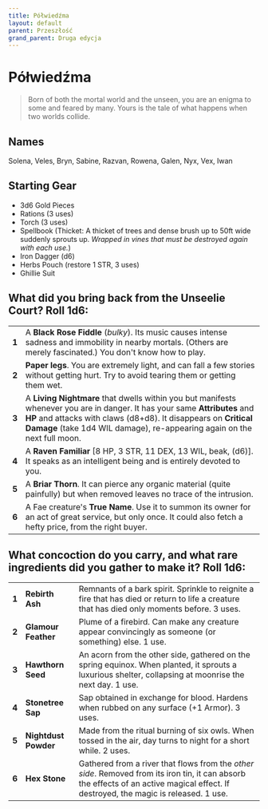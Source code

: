 ```yaml
---
title: Półwiedźma
layout: default
parent: Przeszłość
grand_parent: Druga edycja
---
```


# Półwiedźma

> Born of both the mortal world and the unseen, you are an enigma to some and feared by many. Yours is the tale of what happens when two worlds collide.

## Names

Solena, Veles, Bryn, Sabine, Razvan, Rowena, Galen, Nyx, Vex, Iwan

## Starting Gear
 
- 3d6 Gold Pieces
- Rations (3 uses)
- Torch (3 uses) 
- Spellbook (Thicket: A thicket of trees and dense
brush up to 50ft wide suddenly sprouts up. _Wrapped in vines that must be destroyed again with each use._)
- Iron Dagger (d6)
- Herbs Pouch (restore 1 STR, 3 uses)
- Ghillie Suit

## What did you bring back from the Unseelie Court? Roll 1d6:

|       |                                                                                                                                                                                                                                                                          |
| ----- | ------------------------------------------------------------------------------------------------------------------------------------------------------------------------------------------------------------------------------------------------------------------------ |
| **1** | A **Black Rose Fiddle** (_bulky_). Its music causes intense sadness and immobility in nearby mortals. (Others are merely fascinated.) You don't know how to play.                                                                                                        |
| **2** | **Paper legs**. You are extremely light, and can fall a few stories without getting hurt. Try to avoid tearing them or getting them wet.                                                                                                                                 |
| **3** | A **Living Nightmare** that dwells within you but manifests whenever you are in danger. It has your same **Attributes** and **HP** and attacks with claws (d8+d8). It disappears on **Critical Damage** (take 1d4 WIL damage), re-appearing again on the next full moon. |
| **4** | A **Raven Familiar** [8 HP, 3 STR, 11 DEX, 13 WIL, beak, (d6)]. It speaks as an intelligent being and is entirely devoted to you.                                                                                                                                        |
| **5** | A **Briar Thorn**. It can pierce any organic material (quite painfully) but when removed leaves no trace of the intrusion.                                                                                                                                               |
| **6** | A Fae creature's **True Name**. Use it to summon its owner for an act of great service, but only once. It could also fetch a hefty price, from the right buyer.                                                                                                          |

## What concoction do you carry, and what rare ingredients did you gather to make it? Roll 1d6:

|       |                      |                                                                                                                                                                                       |
| ----- | -------------------- | ------------------------------------------------------------------------------------------------------------------------------------------------------------------------------------- |
| **1** | **Rebirth Ash**      | Remnants of a bark spirit. Sprinkle to reignite a fire that has died or return to life a creature that has died only moments before. 3 uses.                                          |
| **2** | **Glamour Feather**  | Plume of a firebird. Can make any creature appear convincingly as someone (or something) else. 1 use.                                                                                 |
| **3** | **Hawthorn Seed**    | An acorn from the other side, gathered on the spring equinox. When planted, it sprouts a luxurious shelter, collapsing at moonrise the next day. 1 use.                               |
| **4** | **Stonetree Sap**    | Sap obtained in exchange for blood. Hardens when rubbed on any surface (+1 Armor). 3 uses.                                                                                            |
| **5** | **Nightdust Powder** | Made from the ritual burning of six owls. When tossed in the air, day turns to night for a short while. 2 uses.                                                                       |
| **6** | **Hex Stone**        | Gathered from a river that flows from the _other side_. Removed from its iron tin, it can absorb the effects of an active magical effect. If destroyed, the magic is released. 1 use. |
